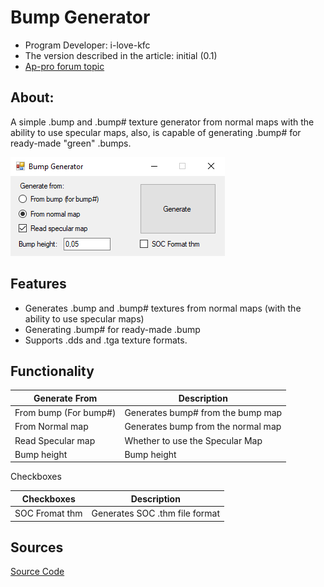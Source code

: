 # Bump Generator
- Program Developer: i-love-kfc
- The version described in the article: initial (0.1)
- [Ap-pro forum topic](https://ap-pro.ru/forums/topic/3740-bump-generator)

## About:

A simple .bump and .bump# texture generator from normal maps with the ability to use specular maps, also, is capable of generating .bump# for ready-made "green" .bumps.

![bump-generator centered](modding-tools-images/bump-generator.png)

## Features

- Generates .bump and .bump# textures from normal maps (with the ability to use specular maps)
- Generating .bump# for ready-made .bump
- Supports .dds and .tga texture formats.

## Functionality

| Generate From | Description |
---|---|
| From bump (For bump#) | Generates bump# from the bump map |
| From Normal map | Generates bump from the normal map |
| Read Specular map | Whether to use the Specular Map |
| Bump height | Bump height |

Checkboxes

| Checkboxes | Description |
---|---|
| SOC Fromat thm | Generates SOC .thm file format |

## Sources

[Source Code](https://gitlab.com/i-love-kfc/bump-generator)